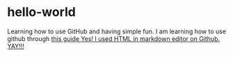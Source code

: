 # hello-world
Learning how to use GitHub and having simple fun. 
I am learning how to use github through <a href= https://guides.github.com/activities/hello-world>this guide </href> 
Yes! I used HTML in markdown editor on Github. YAY!!!
